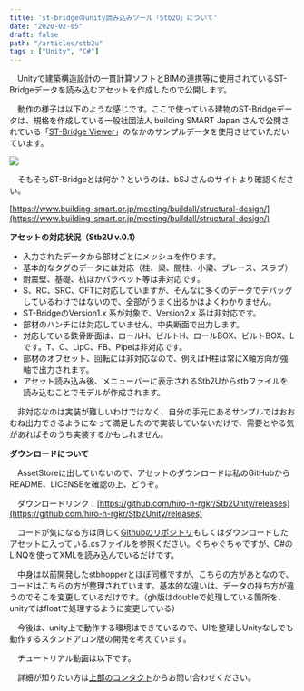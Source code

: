 ```yaml
---
title: 'st-bridgeのunity読み込みツール「Stb2U」について'
date: "2020-02-05"
draft: false
path: "/articles/stb2u"
tags : ["Unity", "C#"]
---
```


　Unityで建築構造設計の一貫計算ソフトとBIMの連携等に使用されているST-Bridgeデータを読み込むアセットを作成したので公開します。  

　動作の様子は以下のような感じです。ここで使っている建物のST-Bridgeデータは、規格を作成している一般社団法人 building SMART Japan さんで公開されている「[ST-Bridge Viewer](https://www.building-smart.or.jp/old/download/files/20171030_st.zip)」のなかのサンプルデータを使用させていただいています。

  

[![](https://1.bp.blogspot.com/-IIo29ddUg58/Xjoap7b_a9I/AAAAAAAABvg/KFJGHy6UBhE2tWtAPuN57ctc7PxLnLz4gCLcBGAsYHQ/s640/stb2u.gif)](https://1.bp.blogspot.com/-IIo29ddUg58/Xjoap7b_a9I/AAAAAAAABvg/KFJGHy6UBhE2tWtAPuN57ctc7PxLnLz4gCLcBGAsYHQ/s1600/stb2u.gif)

  

  

  
[](https://draft.blogger.com/null)　そもそもST-Bridgeとは何か？というのは、bSJ さんのサイトより確認ください。  

[https://www.building-smart.or.jp/meeting/buildall/structural-design/](https://www.building-smart.or.jp/meeting/buildall/structural-design/)

**アセットの対応状況（Stb2U v.0.1）**  

*   入力されたデータから部材ごとにメッシュを作ります。
*   基本的なタグのデータには対応（柱、梁、間柱、小梁、ブレース、スラブ）
*   耐震壁、基礎、杭ほかパラペット等は非対応です。
*   S、RC、SRC、CFTに対応していますが、そんなに多くのデータでデバッグしているわけではないので、全部がうまく出るかはよくわかりません。
*   ST-BridgeのVersion1.x 系が対象で、Version2.x 系は非対応です。
*   部材のハンチには対応していません。中央断面で出力します。
*   対応している鉄骨断面は、ロールH、ビルトH、ロールBOX、ビルトBOX、Lです。T、C、LipC、FB、Pipeは非対応です。
*   部材のオフセット、回転には非対応なので、例えばH柱は常にX軸方向が強軸で出力されます。
*   アセット読み込み後、メニューバーに表示されるStb2Uからstbファイルを読み込むことでモデルが作成されます。

　非対応なのは実装が難しいわけではなく、自分の手元にあるサンプルではおおむね出力できるようになって満足したので実装していないだけで、需要とやる気があればそのうち実装するかもしれません。

  

**ダウンロードについて**

　AssetStoreに出していないので、アセットのダウンロードは私のGitHubからREADME、LICENSEを確認の上、どうぞ。 

　ダウンロードリンク：[https://github.com/hiro-n-rgkr/Stb2Unity/releases](https://github.com/hiro-n-rgkr/Stb2Unity/releases)

  

　コードが気になる方は同じく[Githubのリポジトリ](https://github.com/hiro-n-rgkr/Stb2Unity)もしくはダウンロードしたアセットに入っている.csファイルを参照ください。ぐちゃぐちゃですが、C#のLINQを使ってXMLを読み込んでいるだけです。

　中身は以前開発したstbhopperとほぼ同様ですが、こちらの方があとなので、コードはこちらの方が整理されています。基本的な違いは、データの持ち方が違うのでそこを変更しているだけです。（gh版はdoubleで処理している箇所を、unityではfloatで処理するように変更している）

　今後は、unity上で動作する環境はできているので、UIを整理しUnityなしでも動作するスタンドアロン版の開発を考えています。

　チュートリアル動画は以下です。

  

　詳細が知りたい方は[上部のコンタクト](https://rgkr-memo.blogspot.com/p/var-blogid-idvar-contactformmessagesend.html)からお問い合わせください。